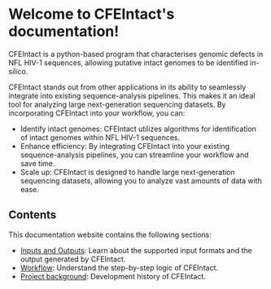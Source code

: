 
# Welcome to CFEIntact's documentation!

CFEIntact is a python-based program that characterises genomic defects in NFL HIV-1 sequences,
allowing putative intact genomes to be identified in-silico.

CFEIntact stands out from other applications in its ability to seamlessly integrate into existing sequence-analysis pipelines.
This makes it an ideal tool for analyzing large next-generation sequencing datasets.
By incorporating CFEIntact into your workflow, you can:
- Identify intact genomes: CFEIntact utilizes algorithms for identification of intact genomes within NFL HIV-1 sequences.
- Enhance efficiency: By integrating CFEIntact into your existing sequence-analysis pipelines,
  you can streamline your workflow and save time.
- Scale up: CFEIntact is designed to handle large next-generation sequencing datasets,
  allowing you to analyze vast amounts of data with ease.

## Contents

This documentation website contains the following sections:

- [Inputs and Outputs](io.md): Learn about the supported input formats and the output generated by CFEIntact.
- [Workflow](workflow.md): Understand the step-by-step logic of CFEIntact.
- [Project background](background.md): Development history of CFEIntact.
